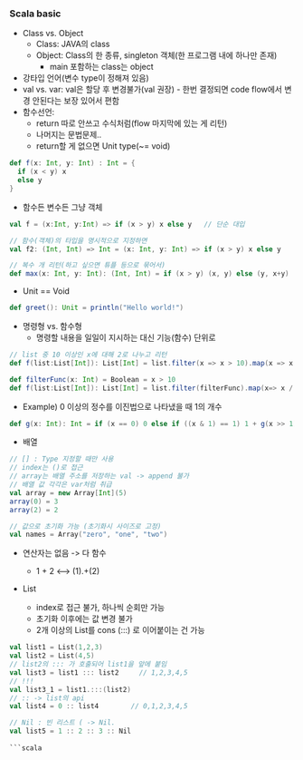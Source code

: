 ### Scala basic
- Class vs. Object
  - Class: JAVA의 class
  - Object: Class의 한 종류, singleton 객체(한 프로그램 내에 하나만 존재)
    - main 포함하는 class는 object
- 강타입 언어(변수 type이 정해져 있음)
- val vs. var: val은 할당 후 변경불가(val 권장) - 한번 결정되면 code flow에서 변경 안된다는 보장 있어서 편함
- 함수선언:
  - return 따로 안쓰고 수식처럼(flow 마지막에 있는 게 리턴)
  - 나머지는 문법문제..
  - return할 게 없으면 Unit type(~= void)
```scala
def f(x: Int, y: Int) : Int = {
  if (x < y) x
  else y
}
```

- 함수든 변수든 그냥 객체
```scala
val f = (x:Int, y:Int) => if (x > y) x else y   // 단순 대입

// 함수(객체)의 타입을 명시적으로 지정하면
val f2: (Int, Int) => Int = (x: Int, y: Int) => if (x > y) x else y

// 복수 개 리턴(하고 싶으면 튜플 등으로 묶어서)
def max(x: Int, y: Int): (Int, Int) = if (x > y) (x, y) else (y, x+y)
```

- Unit == Void
```scala
def greet(): Unit = println("Hello world!")
```

- 명령형 vs. 함수형
  - 명령할 내용을 일일이 지시하는 대신 기능(함수) 단위로
```scala
// list 중 10 이상인 x에 대해 2로 나누고 리턴
def f(list:List[Int]): List[Int] = list.filter(x => x > 10).map(x => x / 2)

def filterFunc(x: Int) = Boolean = x > 10
def f(list:List[Int]): List[Int] = list.filter(filterFunc).map(x=> x / 2)
```

- Example) 0 이상의 정수를 이진법으로 나타냈을 때 1의 개수
```scala
def g(x: Int): Int = if (x == 0) 0 else if ((x & 1) == 1) 1 + g(x >> 1) else g(x >> 1)
```

- 배열
```scala
// [] : Type 지정할 때만 사용
// index는 ()로 접근
// array는 배열 주소를 저장하는 val -> append 불가
// 배열 값 각각은 var처럼 취급
val array = new Array[Int](5)
array(0) = 3
array(2) = 2

// 값으로 초기화 가능 (초기화시 사이즈로 고정)
val names = Array("zero", "one", "two")

```

- 연산자는 없음 -> 다 함수
  - 1 + 2  <-->  (1).+(2)

- List
  - index로 접근 불가, 하나씩 순회만 가능
  - 초기화 이후에는 값 변경 불가
  - 2개 이상의 List를 cons (:::) 로 이어붙이는 건 가능
```scala
val list1 = List(1,2,3)
val list2 = List(4,5)
// list2의 ::: 가 호출되어 list1을 앞에 붙임
val list3 = list1 ::: list2     // 1,2,3,4,5
// !!!
val list3_1 = list1.:::(list2)
// :: -> list의 api
val list4 = 0 :: list4        // 0,1,2,3,4,5

// Nil : 빈 리스트 ( -> Nil.
val list5 = 1 :: 2 :: 3 :: Nil
  
```scala
